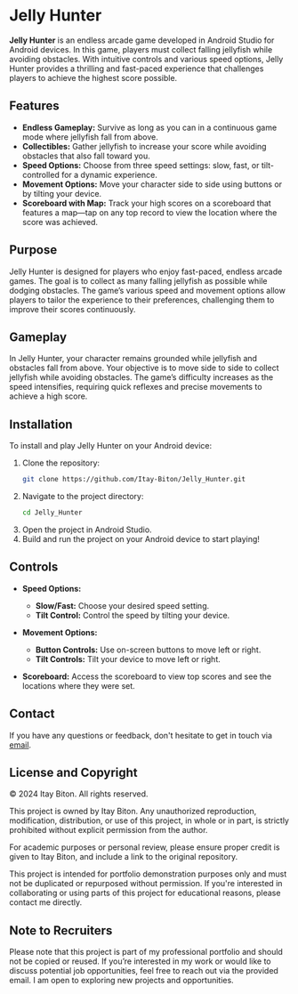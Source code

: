 
# Jelly Hunter

**Jelly Hunter** is an endless arcade game developed in Android Studio for Android devices. In this game, players must collect falling jellyfish while avoiding obstacles. With intuitive controls and various speed options, Jelly Hunter provides a thrilling and fast-paced experience that challenges players to achieve the highest score possible.


## Features

- **Endless Gameplay:** Survive as long as you can in a continuous game mode where jellyfish fall from above.
- **Collectibles:** Gather jellyfish to increase your score while avoiding obstacles that also fall toward you.
- **Speed Options:** Choose from three speed settings: slow, fast, or tilt-controlled for a dynamic experience.
- **Movement Options:** Move your character side to side using buttons or by tilting your device.
- **Scoreboard with Map:** Track your high scores on a scoreboard that features a map—tap on any top record to view the location where the score was achieved.


## Purpose

Jelly Hunter is designed for players who enjoy fast-paced, endless arcade games. The goal is to collect as many falling jellyfish as possible while dodging obstacles. The game’s various speed and movement options allow players to tailor the experience to their preferences, challenging them to improve their scores continuously.


## Gameplay

In Jelly Hunter, your character remains grounded while jellyfish and obstacles fall from above. Your objective is to move side to side to collect jellyfish while avoiding obstacles. The game’s difficulty increases as the speed intensifies, requiring quick reflexes and precise movements to achieve a high score.


## Installation

To install and play Jelly Hunter on your Android device:

1. Clone the repository:
   ```bash
   git clone https://github.com/Itay-Biton/Jelly_Hunter.git
   ```
2. Navigate to the project directory:
   ```bash
   cd Jelly_Hunter
   ```
3. Open the project in Android Studio.
4. Build and run the project on your Android device to start playing!

## Controls

- **Speed Options:**
  - **Slow/Fast:** Choose your desired speed setting.
  - **Tilt Control:** Control the speed by tilting your device.

- **Movement Options:**
  - **Button Controls:** Use on-screen buttons to move left or right.
  - **Tilt Controls:** Tilt your device to move left or right.

- **Scoreboard:** Access the scoreboard to view top scores and see the locations where they were set.


## Contact

If you have any questions or feedback, don't hesitate to get in touch via [email](mailto:itaybit10@gmail.com).


## License and Copyright

© 2024 Itay Biton. All rights reserved.

This project is owned by Itay Biton. Any unauthorized reproduction, modification, distribution, or use of this project, in whole or in part, is strictly prohibited without explicit permission from the author.

For academic purposes or personal review, please ensure proper credit is given to Itay Biton, and include a link to the original repository.

This project is intended for portfolio demonstration purposes only and must not be duplicated or repurposed without permission. If you're interested in collaborating or using parts of this project for educational reasons, please contact me directly.


## Note to Recruiters

Please note that this project is part of my professional portfolio and should not be copied or reused. If you’re interested in my work or would like to discuss potential job opportunities, feel free to reach out via the provided email. I am open to exploring new projects and opportunities.
